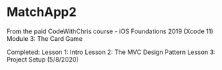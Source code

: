 # MatchApp2

From the paid CodeWithChris course - iOS Foundations 2019 (Xcode 11)
Module 3: The Card Game

Completed:
Lesson 1: Intro
Lesson 2: The MVC Design Pattern
Lesson 3: Project Setup (5/8/2020)
